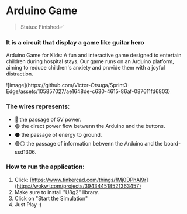 # Arduino Game
>Status: Finished✅

### It is a circuit that display a game like guitar hero



<p>Arduino Game for Kids: A fun and interactive game designed to entertain children during hospital stays. Our game runs on an Arduino platform, aiming to reduce children's anxiety and provide them with a joyful distraction.</p>
![image](https://github.com/Victor-Otsuga/Sprint3-Edge/assets/105857027/ae1648de-c630-4615-86af-087611fd6803)


### The wires represents:
+ 🔴 the passage of 5V power.
+ 🟢 the direct power flow betwenn the Arduino and the buttons.
+ ⚫ the passage of energy to ground.
+ 🟣⚪ the passage of information betwenn the Arduino and the board-ssd1306.

### How to run the application:
1) Click: [https://www.tinkercad.com/things/fMj0DPhAl9r](https://wokwi.com/projects/394344518521363457)
2) Make sure to install "U8g2" library.
3) Click on "Start the Simulation"
4) Just Play :)
